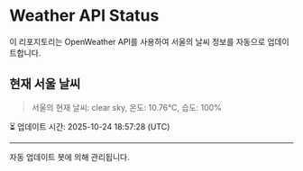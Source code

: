 
# Weather API Status

이 리포지토리는 OpenWeather API를 사용하여 서울의 날씨 정보를 자동으로 업데이트합니다.

## 현재 서울 날씨
> 서울의 현재 날씨: clear sky, 온도: 10.76°C, 습도: 100%

⏳ 업데이트 시간: 2025-10-24 18:57:28 (UTC)

---
자동 업데이트 봇에 의해 관리됩니다.
